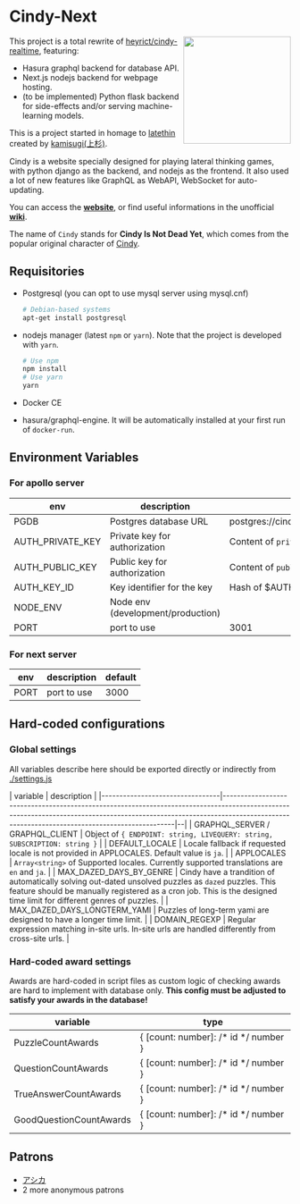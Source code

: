 Cindy-Next
==============
<img align="right" height="192" width="192" src="https://github.com/heyrict/cindy-realtime/blob/master/react-boilerplate/app/images/icon-512x512.png" />

This project is a total rewrite of [heyrict/cindy-realtime](https://github.com/heyrict/cindy-realtime), featuring:

- Hasura graphql backend for database API.
- Next.js nodejs backend for webpage hosting.
- (to be implemented) Python flask backend for side-effects and/or serving machine-learning models.

This is a project started in homage to [latethin](http://sui-hei.net) created by [kamisugi(上杉)](http://sui-hei.net/mondai/profile/1).

Cindy is a website specially designed for playing lateral thinking games, with python django as the backend, and nodejs as the frontend.
It also used a lot of new features like GraphQL as WebAPI, WebSocket for auto-updating.

You can access the **[website](https://www.cindythink.com/ja/)**, or find useful informations in the unofficial **[wiki](https://wiki3.jp/cindy-lat)**.

The name of `Cindy` stands for **Cindy Is Not Dead Yet**,
which comes from the popular original character of [Cindy](http://sui-hei.net/app/webroot/pukiwiki/index.php?%E3%82%B7%E3%83%B3%E3%83%87%E3%82%A3).

Requisitories
-----------
- Postgresql (you can opt to use mysql server using mysql.cnf)

    ```bash
    # Debian-based systems
    apt-get install postgresql
    ```

- nodejs manager (latest `npm` or `yarn`). Note that the project is developed with `yarn`.

    ```bash
    # Use npm
    npm install
    # Use yarn
    yarn
    ```

- Docker CE
- hasura/graphql-engine. It will be automatically installed at your first run of `docker-run`.

Environment Variables
--------
### For apollo server

| env              | description                       | default                                     |
|------------------|-----------------------------------|---------------------------------------------|
| PGDB             | Postgres database URL             | postgres://cindy:cindy@localhost:5432/cindy |
| AUTH_PRIVATE_KEY | Private key for authorization     | Content of `private.pem`                    |
| AUTH_PUBLIC_KEY  | Public key for authorization      | Content of `public.pem`                     |
| AUTH_KEY_ID      | Key identifier for the key        | Hash of \$AUTH_PUBLIC_KEY                   |
| NODE_ENV         | Node env (development/production) |                                             |
| PORT             | port to use                       | 3001                                        |

### For next server

| env  | description | default |
|------|-------------|---------|
| PORT | port to use | 3000    |

Hard-coded configurations
--------
### Global settings
All variables describe here should be exported directly or indirectly from [./settings.js](./settings.js)

| variable                        | description                                                                                                                                                                                                                |
|---------------------------------|----------------------------------------------------------------------------------------------------------------------------------------------------------------------------------------------------------------------------|--|
| GRAPHQL_SERVER / GRAPHQL_CLIENT | Object of `{ ENDPOINT: string, LIVEQUERY: string, SUBSCRIPTION: string }`                                                                                                                                                  |
| DEFAULT_LOCALE                  | Locale fallback if requested locale is not provided in APPLOCALES. Default value is `ja`.                                                                                                                                  |
| APPLOCALES                      | `Array<string>` of Supported locales. Currently supported translations are `en` and `ja`.                                                                                                                                  |
| MAX_DAZED_DAYS_BY_GENRE         | Cindy have a trandition of automatically solving out-dated unsolved puzzles as `dazed` puzzles. This feature should be manually registered as a cron job. This is the designed time limit for different genres of puzzles. |
| MAX_DAZED_DAYS_LONGTERM_YAMI    | Puzzles of long-term yami are designed to have a longer time limit.                                                                                                                                                        |
| DOMAIN_REGEXP                   | Regular expression matching in-site urls. In-site urls are handled differently from cross-site urls.                                                                                                                       |

### Hard-coded award settings
Awards are hard-coded in script files as custom logic of checking awards are hard to implement with database only.
**This config must be adjusted to satisfy your awards in the database!**

| variable                | type                                 |
|-------------------------|--------------------------------------|
| PuzzleCountAwards       | { [count: number]: /* id */ number } |
| QuestionCountAwards     | { [count: number]: /* id */ number } |
| TrueAnswerCountAwards   | { [count: number]: /* id */ number } |
| GoodQuestionCountAwards | { [count: number]: /* id */ number } |

Patrons
--------
- [アシカ](https://www.cindythink.com/profile/show/36)
- 2 more anonymous patrons
